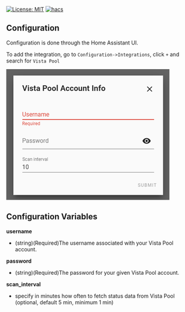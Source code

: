 
[![License: MIT](https://img.shields.io/badge/License-MIT-yellow.svg)](https://opensource.org/licenses/MIT)
[![hacs][hacsbadge]](hacs)

Configuration
-------------

Configuration is done through the Home Assistant UI.

To add the integration, go to `Configuration->Integrations`, click `+` and search for `Vista Pool`

![Configuration](ha_config.png)

Configuration Variables
-----------------------
**username**

- (string)(Required)The username associated with your Vista Pool account.

**password**

- (string)(Required)The password for your given Vista Pool account.

**scan_interval**

- specify in minutes how often to fetch status data from Vista Pool (optional, default 5 min, minimum 1 min)

[hacs]: https://github.com/custom-components/hacs
[hacsbadge]: https://img.shields.io/badge/HACS-Default-orange.svg?style=for-the-badge
[license-shield]: https://img.shields.io/github/license/arjenvrh/audi_connect_ha?style=for-the-badge
